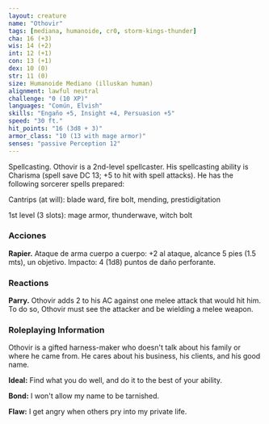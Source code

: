 ```yaml
---
layout: creature
name: "Othovir"
tags: [mediana, humanoide, cr0, storm-kings-thunder]
cha: 16 (+3)
wis: 14 (+2)
int: 12 (+1)
con: 13 (+1)
dex: 10 (0)
str: 11 (0)
size: Humanoide Mediano (illuskan human)
alignment: lawful neutral
challenge: "0 (10 XP)"
languages: "Común, Elvish"
skills: "Engaño +5, Insight +4, Persuasion +5"
speed: "30 ft."
hit_points: "16 (3d8 + 3)"
armor_class: "10 (13 with mage armor)"
senses: "passive Perception 12"
---
```


Spellcasting. Othovir is a 2nd-level spellcaster. His spellcasting ability is Charisma (spell save DC 13; +5 to hit with spell attacks). He has the following sorcerer spells prepared:

Cantrips (at will): blade ward, fire bolt, mending, prestidigitation

1st level (3 slots): mage armor, thunderwave, witch bolt

### Acciones

**Rapier.** Ataque de arma cuerpo a cuerpo: +2 al ataque, alcance 5 pies (1.5 mts), un objetivo. Impacto: 4 (1d8) puntos de daño perforante.

### Reactions

**Parry.** Othovir adds 2 to his AC against one melee attack that would hit him. To do so, Othovir must see the attacker and be wielding a melee weapon.

### Roleplaying Information

Othovir is a gifted harness-maker who doesn't talk about his family or where he came from. He cares about his business, his clients, and his good name.

**Ideal:** Find what you do well, and do it to the best of your ability.

**Bond:** I won't allow my name to be tarnished.

**Flaw:** I get angry when others pry into my private life.
